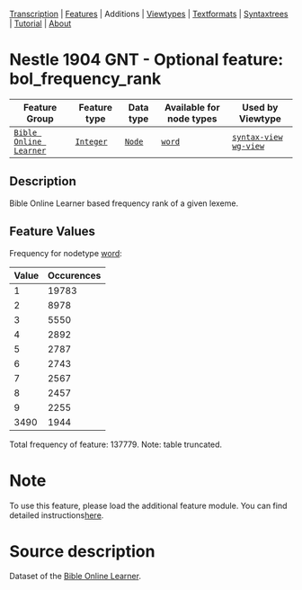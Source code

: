 <a name="start"></a>
<div class="hidden-content"><a href="../transcription.md">Transcription</a> | <a href="README.md#start">Features</a> | Additions | <a href="../viewtypes.md#start">Viewtypes</a> | <a href="../textformats.md#start">Textformats</a> |  <a href="../syntaxtrees.md#start">Syntaxtrees</a> | <a href="../tutorial/README.md#start">Tutorial</a>  | <a href="../about.md#start">About</a></div>

# Nestle 1904 GNT - Optional feature: bol_frequency_rank

Feature Group | Feature type |Data type |Available for node types | Used by Viewtype 
---|---|---|---|---
[`Bible Online Learner`](featuresbyfeaturegroup.md#bible-online-learner)|[`Integer`](featuresbydatatype.md#integer)|[`Node`](featuresbynodetype.md#node)| [`word`](featuresbynodetype.md#word) |[`syntax-view`](../syntax-view.md#start) [`wg-view`](../wg-view.md#start) 

## Description

Bible Online Learner based frequency rank of a given lexeme.

## Feature Values

Frequency for nodetype [word](featuresbynodetype.md#word):

Value|Occurences
---|---
1|19783
2|8978
3|5550
4|2892
5|2787
6|2743
7|2567
8|2457
9|2255
3490|1944

Total frequency of feature: 137779. Note: table truncated.

# Note

To use this feature, please load the additional feature module. You can find detailed instructions[here](README.md#adding-the-features).

# Source description

Dataset of the [Bible Online Learner](https://learner.bible/).
 